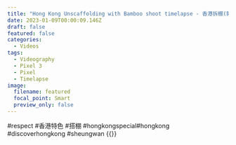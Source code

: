 ```yaml
---
title: "Hong Kong Unscaffolding with Bamboo shoot timelapse - 香港拆棚(築棚) "
date: 2023-01-09T00:00:09.146Z
draft: false
featured: false
categories:
  - Videos
tags:
  - Videography
  - Pixel 3
  - Pixel
  - Timelapse
image:
  filename: featured
  focal_point: Smart
  preview_only: false
---
```


#respect #香港特色 #搭棚 #hongkongspecial#hongkong #discoverhongkong #sheungwan
{{<youtube id="0fS9cn6ftFs" title="#timelapse  Unscaffolding with Bamboo shoot">}}
